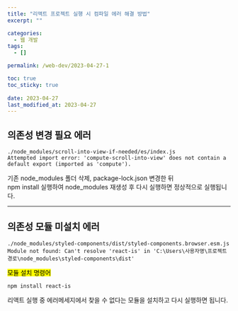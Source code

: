 ```yaml
---
title: "리액트 프로젝트 실행 시 컴파일 에러 해결 방법"
excerpt: ""

categories:
  - 웹 개발
tags:
  - []

permalink: /web-dev/2023-04-27-1

toc: true
toc_sticky: true
 
date: 2023-04-27
last_modified_at: 2023-04-27
---
```


## 의존성 변경 필요 에러
```
./node_modules/scroll-into-view-if-needed/es/index.js
Attempted import error: 'compute-scroll-into-view' does not contain a default export (imported as 'compute').
```
기존 node_modules 폴더 삭제, package-lock.json 변경한 뒤  
npm install 실행하여 node_modules 재생성 후 다시 실행하면 정상적으로 실행됩니다.

---

## 의존성 모듈 미설치 에러
```
./node_modules/styled-components/dist/styled-components.browser.esm.js
Module not found: Can't resolve 'react-is' in 'C:\Users\사용자명\프로젝트경로\node_modules\styled-components\dist'
```

<mark>모듈 설치 명령어</mark>  
```
npm install react-is
```
리액트 실행 중 에러메세지에서 찾을 수 없다는 모듈을 설치하고 다시 실행하면 됩니다.